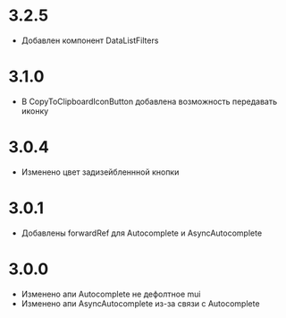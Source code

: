 
# 3.2.5
- Добавлен компонент DataListFilters 
# 3.1.0

- В CopyToClipboardIconButton добавлена возможность передавать иконку

# 3.0.4

- Изменено цвет задизейбленнной кнопки

# 3.0.1

- Добавлены forwardRef для Autocomplete и AsyncAutocomplete


# 3.0.0

- Изменено апи Autocomplete не дефолтное mui
- Изменено апи AsyncAutocomplete из-за связи с Autocomplete
